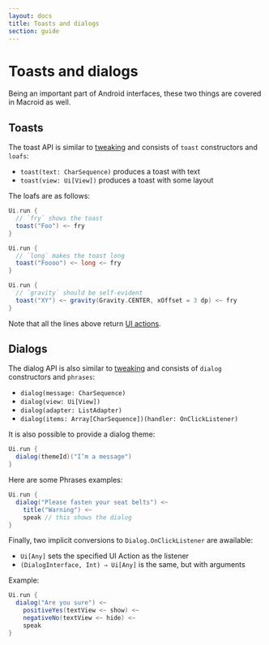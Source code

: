 ```yaml
---
layout: docs
title: Toasts and dialogs
section: guide
---
```


# Toasts and dialogs

Being an important part of Android interfaces, these two things are covered in Macroid as well.

## Toasts

The toast API is similar to [tweaking](Tweaks.html#tweaking) and consists of `toast` constructors and `loafs`:

* `toast(text: CharSequence)` produces a toast with text
* `toast(view: Ui[View])` produces a toast with some layout

The loafs are as follows:

```scala
Ui.run {
  // `fry` shows the toast
  toast("Foo") <~ fry
}

Ui.run {
  // `long` makes the toast long
  toast("Foooo") <~ long <~ fry
}

Ui.run {
  // `gravity` should be self-evident
  toast("XY") <~ gravity(Gravity.CENTER, xOffset = 3 dp) <~ fry
}
```

Note that all the lines above return [UI actions](UiAction.html).

## Dialogs

The dialog API is also similar to [tweaking](Tweaks.html#tweaking) and consists of `dialog` constructors and `phrases`:

* `dialog(message: CharSequence)`
* `dialog(view: Ui[View])`
* `dialog(adapter: ListAdapter)`
* `dialog(items: Array[CharSequence])(handler: OnClickListener)`

It is also possible to provide a dialog theme:

```scala
Ui.run {
  dialog(themeId)("I’m a message")
}
```

Here are some Phrases examples:

```scala
Ui.run {
  dialog("Please fasten your seat belts") <~
    title("Warning") <~
    speak // this shows the dialog
}
```

Finally, two implicit conversions to `Dialog.OnClickListener` are awailable:

* `Ui[Any]` sets the specified UI Action as the listener
* `(DialogInterface, Int) ⇒ Ui[Any]` is the same, but with arguments

Example:

```scala
Ui.run {
  dialog("Are you sure") <~
    positiveYes(textView <~ show) <~
    negativeNo(textView <~ hide) <~
    speak
}
```